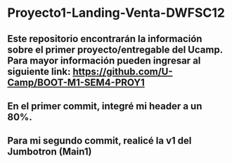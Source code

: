 # Proyecto1-Landing-Venta-DWFSC12


## Este repositorio encontrarán la información sobre el primer proyecto/entregable del Ucamp. Para mayor información pueden ingresar al siguiente link: https://github.com/U-Camp/BOOT-M1-SEM4-PROY1

## En el primer commit, integré mi header a un 80%.

## Para mi segundo commit, realicé la v1 del Jumbotron (Main1)